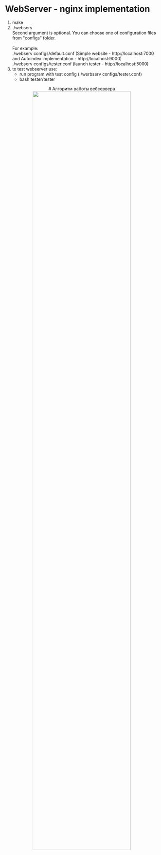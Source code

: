 # WebServer - nginx implementation

1) make<br>
2) ./webserv<br>
   Second argument is optional. You can choose one of configuration files from "configs" folder.<br><br>
   For example:<br>
   ./webserv configs/default.conf (Simple website - http://localhost:7000 and Autoindex implementation - http://localhost:9000)<br>
   ./webserv configs/tester.conf (launch tester - http://localhost:5000)<br>
3) to test webserver use:<br>
   - run program with test config (./werbserv configs/tester.conf)<br>
   - bash tester/tester<br>


<p align="center">
  # Алгоритм работы вебсервера
  <br>
  <img src="https://www.4stud.info/web-programming/img/cgi.gif" width="80%">
  <br>
</p>
